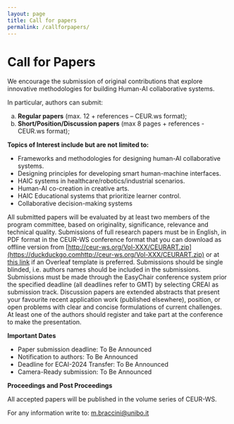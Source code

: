 ```yaml
---
layout: page
title: Call for papers
permalink: /callforpapers/
---
```


# Call for Papers
We encourage the submission of original contributions that explore innovative methodologies for building Human-AI collaborative systems.

In particular, authors can submit:
<ol type="a">
  <li> <b>Regular papers</b> (max. 12 + references – CEUR.ws format);</li>
  <li> <b>Short/Position/Discussion papers</b> (max 8 pages + references - CEUR.ws format);</li>
</ol>


**Topics of Interest include but are not limited to:**
-  Frameworks and methodologies for designing human-AI collaborative systems.
-  Designing principles for developing smart human-machine interfaces.
-  HAIC systems in healthcare/robotics/industrial scenarios.
-  Human-AI co-creation in creative arts.
-  HAIC Educational systems that prioritize learner control.
-  Collaborative decision-making systems

All submitted papers will be evaluated by at least two members of the program committee, based on originality, significance, relevance and technical quality. Submissions of full research papers must be in English, in PDF format in the CEUR-WS conference format that you can download as offline version from [http://ceur-ws.org/Vol-XXX/CEURART.zip](https://duckduckgo.comhttp://ceur-ws.org/Vol-XXX/CEURART.zip) or at [this link](https://www.overleaf.com/latex/templates/template-for-submissions-to-ceur-workshop-proceedings-ceur-ws-dot-org/wqyfdgftmcfw) if an Overleaf template is preferred.
Submissions should be single blinded, i.e. authors names should be included in the submissions. Submissions must be made through the EasyChair conference system prior the specified deadline (all deadlines refer to GMT) by selecting CREAI as submission track. Discussion papers are extended abstracts that present your favourite recent application work (published elsewhere), position, or open problems with clear and concise formulations of current challenges. At least one of the authors should register and take part at the conference to make the presentation.

**Important Dates**
- Paper submission deadline: To Be Announced
- Notification to authors: To Be Announced
- Deadline for ECAI-2024 Transfer: To Be Announced
- Camera-Ready submission: To Be Announced

**Proceedings and Post Proceedings**

All accepted papers will be published in the volume series of CEUR-WS. 

For any information write to:
<m.braccini@unibo.it>
